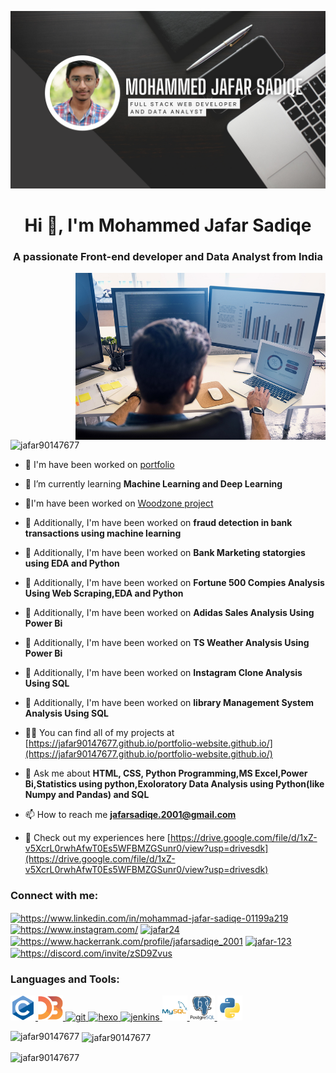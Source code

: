 ![logo](https://github.com/jafar90147677/jafar90147677/blob/main/Black%20Modern%20Vlogger%20YouTube%20Banner.png)
<h1 align="center">Hi 👋, I'm Mohammed Jafar Sadiqe</h1>
<h3 align="center">A passionate Front-end developer and Data Analyst from India</h3>

<img align="right" alt="coding" Width="400" src="https://github.com/jafar90147677/jafar90147677/blob/main/817442226DataConsultant.jpg">

<p align="left"> <img src="https://komarev.com/ghpvc/?username=jafar90147677&label=Profile%20views&color=0e75b6&style=flat" alt="jafar90147677" /> </p>

- 🔭  I'm have been worked on [portfolio](https://jafar90147677.github.io/portfolio-website.github.io/)

- 🌱 I’m currently learning **Machine Learning and Deep Learning**

- 🔭I'm have been worked on [ Woodzone project](https://jafar90147677.github.io/WoodZone2-website.github.io/)

- 🔭  Additionally, I'm have been worked on **fraud detection in bank transactions using machine learning**
- 🔭  Additionally, I'm have been worked on **Bank Marketing statorgies using EDA and Python**
- 🔭  Additionally, I'm have been worked on **Fortune 500 Compies Analysis Using Web Scraping,EDA and Python**
- 🔭  Additionally, I'm have been worked on **Adidas Sales Analysis Using Power Bi**
- 🔭  Additionally, I'm have been worked on **TS Weather Analysis Using Power Bi**
- 🔭  Additionally, I'm have been worked on **Instagram Clone  Analysis Using SQL**
- 🔭  Additionally, I'm have been worked on **library Management System Analysis Using SQL** 

- 👨‍💻 You can find all of my projects at [https://jafar90147677.github.io/portfolio-website.github.io/](https://jafar90147677.github.io/portfolio-website.github.io/)

- 💬 Ask me about **HTML, CSS, Python Programming,MS Excel,Power Bi,Statistics using python,Exoloratory Data Analysis using Python(like Numpy and Pandas) and SQL**

- 📫 How to reach me **jafarsadiqe.2001@gmail.com**

- 📄  Check out my experiences here [https://drive.google.com/file/d/1xZ-v5XcrL0rwhAfwT0Es5WFBMZGSunr0/view?usp=drivesdk](https://drive.google.com/file/d/1xZ-v5XcrL0rwhAfwT0Es5WFBMZGSunr0/view?usp=drivesdk)

<h3 align="left">Connect with me:</h3>
<p align="left">
<a href="https://linkedin.com/in/https://www.linkedin.com/in/mohammad-jafar-sadiqe-01199a219" target="blank"><img align="center" src="https://raw.githubusercontent.com/rahuldkjain/github-profile-readme-generator/master/src/images/icons/Social/linked-in-alt.svg" alt="https://www.linkedin.com/in/mohammad-jafar-sadiqe-01199a219" height="30" width="40" /></a>
<a href="https://instagram.com/https://www.instagram.com/" target="blank"><img align="center" src="https://raw.githubusercontent.com/rahuldkjain/github-profile-readme-generator/master/src/images/icons/Social/instagram.svg" alt="https://www.instagram.com/" height="30" width="40" /></a>
<a href="https://www.codechef.com/users/jafar24" target="blank"><img align="center" src="https://cdn.jsdelivr.net/npm/simple-icons@3.1.0/icons/codechef.svg" alt="jafar24" height="30" width="40" /></a>
<a href="https://www.hackerrank.com/https://www.hackerrank.com/profile/jafarsadiqe_2001" target="blank"><img align="center" src="https://raw.githubusercontent.com/rahuldkjain/github-profile-readme-generator/master/src/images/icons/Social/hackerrank.svg" alt="https://www.hackerrank.com/profile/jafarsadiqe_2001" height="30" width="40" /></a>
<a href="https://www.leetcode.com/jafar-123" target="blank"><img align="center" src="https://raw.githubusercontent.com/rahuldkjain/github-profile-readme-generator/master/src/images/icons/Social/leet-code.svg" alt="jafar-123" height="30" width="40" /></a>
<a href="https://discord.gg/https://discord.com/invite/zSD9Zvus" target="blank"><img align="center" src="https://raw.githubusercontent.com/rahuldkjain/github-profile-readme-generator/master/src/images/icons/Social/discord.svg" alt="https://discord.com/invite/zSD9Zvus" height="30" width="40" /></a>
</p>

<h3 align="left">Languages and Tools:</h3>
<p align="left"> <a href="https://www.cprogramming.com/" target="_blank" rel="noreferrer"> <img src="https://raw.githubusercontent.com/devicons/devicon/master/icons/c/c-original.svg" alt="c" width="40" height="40"/> </a> <a href="https://d3js.org/" target="_blank" rel="noreferrer"> <img src="https://raw.githubusercontent.com/devicons/devicon/master/icons/d3js/d3js-original.svg" alt="d3js" width="40" height="40"/> </a> <a href="https://git-scm.com/" target="_blank" rel="noreferrer"> <img src="https://www.vectorlogo.zone/logos/git-scm/git-scm-icon.svg" alt="git" width="40" height="40"/> </a> <a href="hexo.io/" target="_blank" rel="noreferrer"> <img src="https://www.vectorlogo.zone/logos/hexoio/hexoio-icon.svg" alt="hexo" width="40" height="40"/> </a> <a href="https://www.jenkins.io" target="_blank" rel="noreferrer"> <img src="https://www.vectorlogo.zone/logos/jenkins/jenkins-icon.svg" alt="jenkins" width="40" height="40"/> </a> <a href="https://www.mysql.com/" target="_blank" rel="noreferrer"> <img src="https://raw.githubusercontent.com/devicons/devicon/master/icons/mysql/mysql-original-wordmark.svg" alt="mysql" width="40" height="40"/> </a> <a href="https://www.postgresql.org" target="_blank" rel="noreferrer"> <img src="https://raw.githubusercontent.com/devicons/devicon/master/icons/postgresql/postgresql-original-wordmark.svg" alt="postgresql" width="40" height="40"/> </a> <a href="https://www.python.org" target="_blank" rel="noreferrer"> <img src="https://raw.githubusercontent.com/devicons/devicon/master/icons/python/python-original.svg" alt="python" width="40" height="40"/> </a> </p>

<p><img align="left" src="https://github-readme-stats.vercel.app/api/top-langs?username=jafar90147677&show_icons=true&locale=en&layout=compact" alt="jafar90147677" /></p>

<p>&nbsp;<img align="center" src="https://github-readme-stats.vercel.app/api?username=jafar90147677&show_icons=true&locale=en" alt="jafar90147677" /></p>

<p><img align="center" src="https://github-readme-streak-stats.herokuapp.com/?user=jafar90147677&" alt="jafar90147677" /></p>
